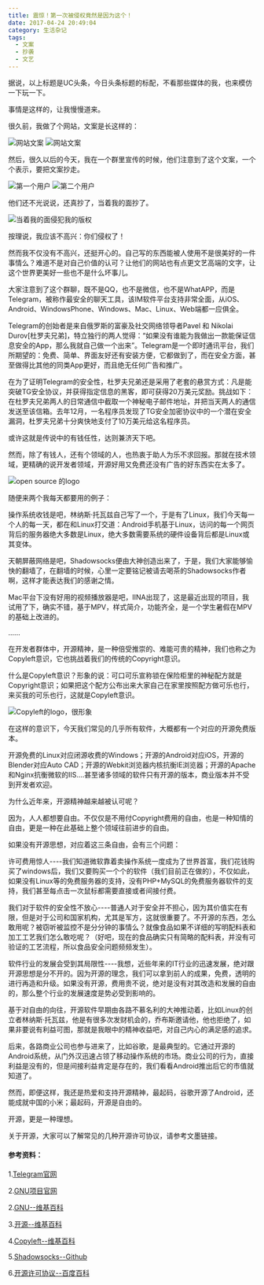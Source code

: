 ```yaml
---
title: 震惊！第一次被侵权竟然是因为这个！
date: 2017-04-24 20:49:04
category: 生活杂记
tags:
  - 文案
  - 抄袭
  - 文艺
---
```


据说，以上标题是UC头条，今日头条标题的标配，不看那些媒体的我，也来模仿一下玩一下。

事情是这样的，让我慢慢道来。

<!--more-->

很久前，我做了个网站，文案是长这样的：

![网站文案](震惊！第一次被侵权竟然是因为这个！/1.png)
![网站文案](震惊！第一次被侵权竟然是因为这个！/2.png)

然后，很久以后的今天，我在一个群里宣传的时候，他们注意到了这个文案，一个个表示，要把文案抄走。

![第一个用户](震惊！第一次被侵权竟然是因为这个！/3.jpeg)
![第二个用户](震惊！第一次被侵权竟然是因为这个！/4.png)

他们还不光说说，还真抄了，当着我的面抄了。

![当着我的面侵犯我的版权](震惊！第一次被侵权竟然是因为这个！/5.jpeg)

按理说，我应该不高兴：你们侵权了！

然而我不仅没有不高兴，还挺开心的。自己写的东西能被人使用不是很美好的一件事情么？难道不是对自己价值的认可？让他们的网站也有点更文艺高端的文字，让这个世界更美好一些也不是什么坏事儿。

大家注意到了这个群聊，既不是QQ，也不是微信，也不是WhatAPP，而是Telegram，被称作最安全的聊天工具，该IM软件平台支持非常全面，从iOS、Android、WindowsPhone、Windows、Mac、Linux、Web端都一应俱全。

Telegram的创始者是来自俄罗斯的富豪及社交网络领导者Pavel 和 Nikolai Durov[杜罗夫兄弟]，特立独行的两人觉得：“如果没有谁能为我做出一款能保证信息安全的App，那么我就自己做一个出来”。Telegram是一个即时通讯平台，我们所期望的：免费、简单、界面友好还有安装方便，它都做到了，而在安全方面，甚至做得比其他的同类App更好，而且绝无任何广告和推广。

在为了证明Telegram的安全性，杜罗夫兄弟还是采用了老套的悬赏方式：凡是能突破TG安全协议，并获得指定信息的黑客，即可获得20万美元奖励。挑战如下：在杜罗夫兄弟两人的日常通信中截取一个神秘电子邮件地址，并把当天两人的通信发送至该信箱。去年12月，一名程序员发现了TG安全加密协议中的一个潜在安全漏洞，杜罗夫兄弟十分爽快地支付了10万美元给这名程序员。

或许这就是传说中的有钱任性，达则兼济天下吧。

然而，除了有钱人，还有个领域的人，也热衷于助人为乐不求回报。那就在技术领域，更精确的说开发者领域，开源好用又免费还没有广告的好东西实在太多了。

![open source 的logo](震惊！第一次被侵权竟然是因为这个！/7.png)

随便来两个我每天都要用的例子：

操作系统收钱是吧，林纳斯·托瓦兹自己写了一个，于是有了Linux，我们今天每一个人的每一天，都在和Linux打交道：Android手机基于Linux，访问的每一个网页背后的服务器绝大多数是Linux，绝大多数需要系统的硬件设备背后都是Linux或其变体。

天朝屏蔽网络是吧，Shadowsocks便由大神创造出来了，于是，我们大家能够愉快的翻墙了，在翻墙的时候，心里一定要铭记被请去喝茶的Shadowsocks作者啊，这样才能表达我们的感谢之情。

Mac平台下没有好用的视频播放器是吧，IINA出现了，这是最近出现的项目，我试用了下，确实不错，基于MPV，样式简介，功能齐全，是一个学生暑假在MPV的基础上改进的。

......

在开发者群体中，开源精神，是一种倍受推崇的、难能可贵的精神，我们也称之为Copyleft意识，它也挑战着我们的传统的Copyright意识。

什么是Copyleft意识？形象的说：可口可乐宣称锁在保险柜里的神秘配方就是Copyright意识；如果把这个配方公布出来大家自己在家里按照配方做可乐也行，来买我的可乐也行，这就是Copyleft意识。

![Copyleft的logo，很形象](震惊！第一次被侵权竟然是因为这个！/6.png)

在这样的意识下，今天我们常见的几乎所有软件，大概都有一个对应的开源免费版本。

开源免费的Linux对应闭源收费的Windows；开源的Android对应iOS，开源的Blender对应Auto CAD；开源的Webkit浏览器内核抗衡IE浏览器；开源的Apache和Nginx抗衡微软的IIS....甚至诸多领域的软件只有开源的版本，商业版本并不受到开发者欢迎。

为什么近年来，开源精神越来越被认可呢？

因为，人人都想要自由。不仅仅是不用付Copyright费用的自由，也是一种知情的自由，更是一种在此基础上整个领域往前进步的自由。

如果没有开源思想，对应着这三条自由，会有三个问题：

许可费用惊人----我们知道微软靠着卖操作系统一度成为了世界首富，我们花钱购买了windows后，我们又要购买一个个的软件（我们目前正在做的），不仅如此，如果没有Linux等的免费服务器的支持，没有PHP+MySQL的免费服务器软件的支持，我们甚至每点击一次鼠标都需要直接或者间接付费。

我们对于软件的安全性不放心----普通人对于安全并不担心，因为其价值实在有限，但是对于公司和国家机构，尤其是军方，这就很重要了。不开源的东西，怎么敢用呢？被窃听被监控不是分分钟的事情么？就像食品如果不详细的写明配料表和加工工艺我们怎么敢吃呢？（好吧，现在的食品确实只有简略的配料表，并没有可验证的工艺流程，所以食品安全问题频频发生）。

软件行业的发展会受到其局限性----我想，近些年来的IT行业的迅速发展，绝对跟开源思想是分不开的。因为开源的理念，我们可以拿到前人的成果，免费，透明的进行再造和升级。如果没有开源，费用贵不说，绝对是没有对其改造和发展的自由的，那么整个行业的发展速度是势必受到影响的。


基于对自由的向往，开源软件早期由各路不慕名利的大神推动着，比如Linux的创立者林纳斯·托瓦兹，他是有很多次发财机会的，乔布斯邀请他，他也拒绝了，如果非要说有利益可图，那就是我眼中的精神收益吧，对自己内心的满足感的追求。

后来，各路商业公司也参与进来了，比如谷歌，是最典型的。它通过开源的Android系统，从门外汉迅速占领了移动操作系统的市场。商业公司的行为，直接利益是没有的，但是间接利益肯定是存在的，我们看看Android推出后它的市值就知道了。

然而，即便这样，我还是热爱和支持开源精神，最起码，谷歌开源了Android，还能成就中国的小米；最起码，开源是自由的。

开源，更是一种理想。

关于开源，大家可以了解常见的几种开源许可协议，请参考文墨链接。




#### 参考资料：

1.[Telegram官网](https://telegram.org/)

2.[GNU项目官网](http://www.gnu.org/)

2.[GNU--维基百科](https://zh.wikipedia.org/zh/GNU)

3.[开源--维基百科](https://zh.wikipedia.org/wiki/%E5%BC%80%E6%94%BE%E6%BA%90%E4%BB%A3%E7%A0%81)

4.[Copyleft--维基百科](https://zh.wikipedia.org/wiki/Copyleft)

5.[Shadowsocks--Github](https://github.com/shadowsocks/shadowsocks)

6.[开源许可协议--百度百科](http://baike.baidu.com/item/%E5%BC%80%E6%BA%90%E8%AE%B8%E5%8F%AF%E5%8D%8F%E8%AE%AE)
